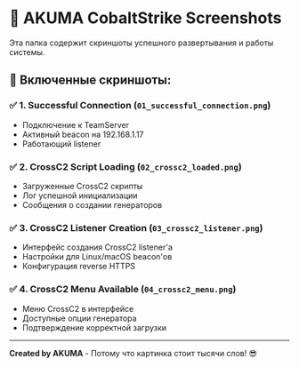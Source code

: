 # 📸 AKUMA CobaltStrike Screenshots

Эта папка содержит скриншоты успешного развертывания и работы системы.

## 🎯 Включенные скриншоты:

### ✅ 1. Successful Connection (`01_successful_connection.png`)
- Подключение к TeamServer
- Активный beacon на 192.168.1.17
- Работающий listener

### ✅ 2. CrossC2 Script Loading (`02_crossc2_loaded.png`) 
- Загруженные CrossC2 скрипты
- Лог успешной инициализации
- Сообщения о создании генераторов

### ✅ 3. CrossC2 Listener Creation (`03_crossc2_listener.png`)
- Интерфейс создания CrossC2 listener'а
- Настройки для Linux/macOS beacon'ов
- Конфигурация reverse HTTPS

### ✅ 4. CrossC2 Menu Available (`04_crossc2_menu.png`)
- Меню CrossC2 в интерфейсе
- Доступные опции генератора
- Подтверждение корректной загрузки
---

**Created by AKUMA** - Потому что картинка стоит тысячи слов! 😎
